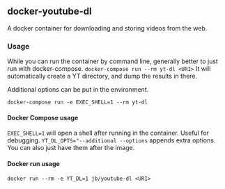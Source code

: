 ## docker-youtube-dl
A docker container for downloading and storing videos from the web.

### Usage
While you can run the container by command line, generally better to just run with docker-compose.
`docker-compose run --rm yt-dl <URI>`
It will automatically create a YT directory, and dump the results in there.

Additional options can be put in the environment.
```shell
docker-compose run -e EXEC_SHELL=1 --rm yt-dl
```
#### Docker Compose usage
`EXEC_SHELL=1` will open a shell after running in the container. Useful for debugging.
`YT_DL_OPTS="--additional --options` appends extra options. You can also just have them after the image.

#### Docker run usage
`docker run --rm -e YT_DL=1 jb/youtube-dl <URI>`
